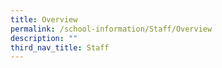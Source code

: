 ```yaml
---
title: Overview
permalink: /school-information/Staff/Overview
description: ""
third_nav_title: Staff
---
```

